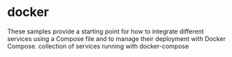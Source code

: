 # docker
These samples provide a starting point for how to integrate different services using a Compose file and to manage their deployment with Docker Compose.
collection of services running with docker-compose
